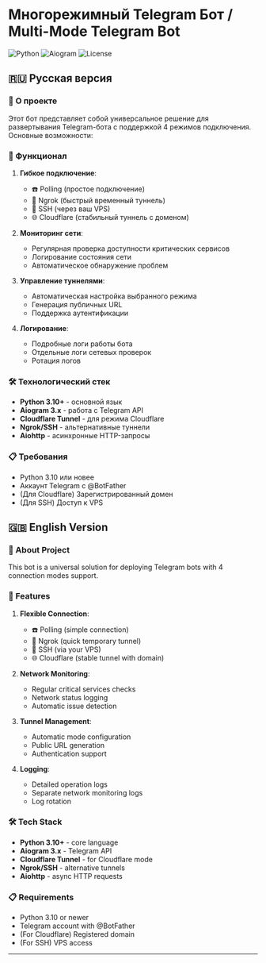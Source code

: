 # Многорежимный Telegram Бот / Multi-Mode Telegram Bot

![Python](https://img.shields.io/badge/python-3.10%2B-blue)
![Aiogram](https://img.shields.io/badge/aiogram-3.x-green)
![License](https://img.shields.io/badge/license-MIT-yellow)

## 🇷🇺 Русская версия

### 🤖 О проекте
Этот бот представляет собой универсальное решение для развертывания Telegram-бота с поддержкой 4 режимов подключения. Основные возможности:

### 🌟 Функционал
1. **Гибкое подключение**:
   - ☎️ Polling (простое подключение)
   - 🚀 Ngrok (быстрый временный туннель)
   - 🔐 SSH (через ваш VPS)
   - 🌐 Cloudflare (стабильный туннель с доменом)

2. **Мониторинг сети**:
   - Регулярная проверка доступности критических сервисов
   - Логирование состояния сети
   - Автоматическое обнаружение проблем

3. **Управление туннелями**:
   - Автоматическая настройка выбранного режима
   - Генерация публичных URL
   - Поддержка аутентификации

4. **Логирование**:
   - Подробные логи работы бота
   - Отдельные логи сетевых проверок
   - Ротация логов

### 🛠 Технологический стек
- **Python 3.10+** - основной язык
- **Aiogram 3.x** - работа с Telegram API
- **Cloudflare Tunnel** - для режима Cloudflare
- **Ngrok/SSH** - альтернативные туннели
- **Aiohttp** - асинхронные HTTP-запросы

### 📋 Требования
- Python 3.10 или новее
- Аккаунт Telegram с @BotFather
- (Для Cloudflare) Зарегистрированный домен
- (Для SSH) Доступ к VPS

## 🇬🇧 English Version

### 🤖 About Project
This bot is a universal solution for deploying Telegram bots with 4 connection modes support.

### 🌟 Features
1. **Flexible Connection**:
   - ☎️ Polling (simple connection)
   - 🚀 Ngrok (quick temporary tunnel)
   - 🔐 SSH (via your VPS)
   - 🌐 Cloudflare (stable tunnel with domain)

2. **Network Monitoring**:
   - Regular critical services checks
   - Network status logging
   - Automatic issue detection

3. **Tunnel Management**:
   - Automatic mode configuration
   - Public URL generation
   - Authentication support

4. **Logging**:
   - Detailed operation logs
   - Separate network monitoring logs
   - Log rotation

### 🛠 Tech Stack
- **Python 3.10+** - core language
- **Aiogram 3.x** - Telegram API
- **Cloudflare Tunnel** - for Cloudflare mode
- **Ngrok/SSH** - alternative tunnels
- **Aiohttp** - async HTTP requests

### 📋 Requirements
- Python 3.10 or newer
- Telegram account with @BotFather
- (For Cloudflare) Registered domain
- (For SSH) VPS access

---